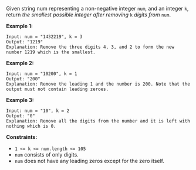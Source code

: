Given string num representing a non-negative integer `num`, and an integer
`k`, return _the smallest possible integer after removing_ `k` _digits from_
`num`.



**Example 1:**

    
    
    Input: num = "1432219", k = 3
    Output: "1219"
    Explanation: Remove the three digits 4, 3, and 2 to form the new number 1219 which is the smallest.
    

**Example 2:**

    
    
    Input: num = "10200", k = 1
    Output: "200"
    Explanation: Remove the leading 1 and the number is 200. Note that the output must not contain leading zeroes.
    

**Example 3:**

    
    
    Input: num = "10", k = 2
    Output: "0"
    Explanation: Remove all the digits from the number and it is left with nothing which is 0.
    



**Constraints:**

  * `1 <= k <= num.length <= 105`
  * `num` consists of only digits.
  * `num` does not have any leading zeros except for the zero itself.

